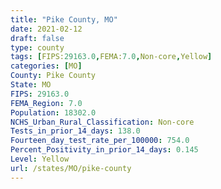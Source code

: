 ```yaml
---
title: "Pike County, MO"
date: 2021-02-12
draft: false
type: county
tags: [FIPS:29163.0,FEMA:7.0,Non-core,Yellow]
categories: [MO]
County: Pike County
State: MO
FIPS: 29163.0
FEMA_Region: 7.0
Population: 18302.0
NCHS_Urban_Rural_Classification: Non-core
Tests_in_prior_14_days: 138.0
Fourteen_day_test_rate_per_100000: 754.0
Percent_Positivity_in_prior_14_days: 0.145
Level: Yellow
url: /states/MO/pike-county
---
```



